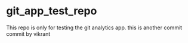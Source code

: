# git_app_test_repo
This repo is only for testing the git analytics app.
this is another commit
commit by vikrant
